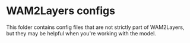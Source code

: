 # WAM2Layers configs

This folder contains config files that are not strictly part of WAM2Layers, 
but they may be helpful when you're working with the model.
